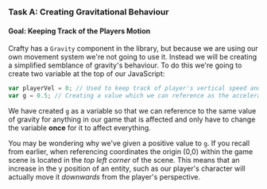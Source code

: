 ### Task A: Creating Gravitational Behaviour 
#### Goal: Keeping Track of the Players Motion

Crafty has a `Gravity` component in the library, but because we are using our own movement system we're not going to use it. Instead we will be creating a simplified semblance of gravity's behaviour. To do this we're going to create two variable at the top of our JavaScript:

```javascript
var playerVel = 0; // Used to keep track of player's vertical speed and direction.
var g = 0.5; // Creating a value which we can reference as the acceleration caused by our gravity
```

We have created `g` as a variable so that we can reference to the same value of gravity for anything in our game that is affected and only have to change the variable **once** for it to affect everything.

You may be wondering why we've given a positive value to `g`. If you recall from earlier, when referencing coordinates the origin (0,0) within the game scene is located in the *top left corner* of the scene. This means that an increase in the y position of an entity, such as our player's character will actually move it *downwards* from the player's perspective.
